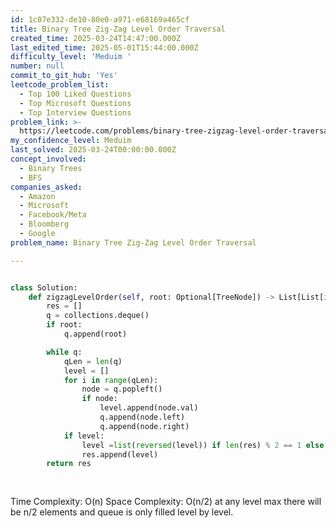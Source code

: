 ```yaml
---
id: 1c07e332-de10-80e0-a971-e68169a465cf
title: Binary Tree Zig-Zag Level Order Traversal
created_time: 2025-03-24T14:47:00.000Z
last_edited_time: 2025-05-01T15:44:00.000Z
difficulty_level: 'Meduim '
number: null
commit_to_git_hub: 'Yes'
leetcode_problem_list:
  - Top 100 Liked Questions
  - Top Microsoft Questions
  - Top Interview Questions
problem_link: >-
  https://leetcode.com/problems/binary-tree-zigzag-level-order-traversal/description/
my_confidence_level: Meduim
last_solved: 2025-03-24T00:00:00.000Z
concept_involved:
  - Binary Trees
  - BFS
companies_asked:
  - Amazon
  - Microsoft
  - Facebook/Meta
  - Bloomberg
  - Google
problem_name: Binary Tree Zig-Zag Level Order Traversal

---
```


```python

class Solution:
    def zigzagLevelOrder(self, root: Optional[TreeNode]) -> List[List[int]]:
        res = [] 
        q = collections.deque()
        if root:
            q.append(root)

        while q: 
            qLen = len(q)
            level = []
            for i in range(qLen): 
                node = q.popleft()
                if node: 
                    level.append(node.val)
                    q.append(node.left)
                    q.append(node.right)
            if level: 
                level =list(reversed(level)) if len(res) % 2 == 1 else level
                res.append(level)
        return res
        
        
```

Time Complexity: O(n)
Space Complexity: O(n/2) at any level max there will be n/2 elements and queue is only filled level by level.
